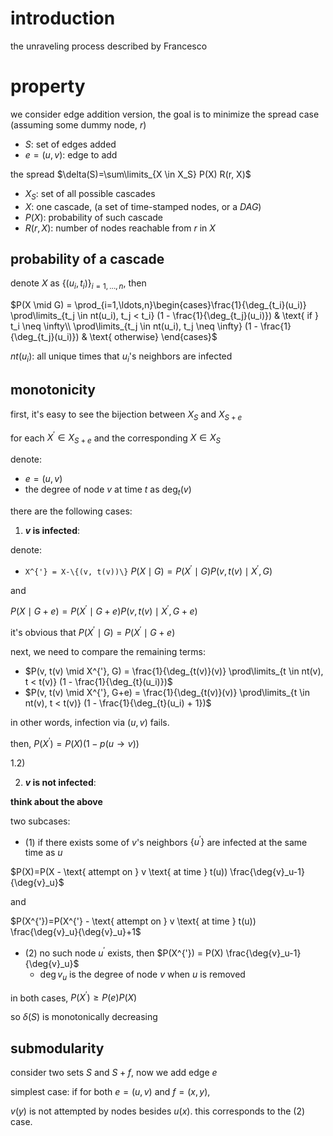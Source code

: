 # introduction

the unraveling process described by Francesco

# property

we consider edge addition version, the goal is to minimize the spread case (assuming some dummy node, $`r`$)

- $`S`$: set of edges added
- $`e=(u, v)`$: edge to add

the spread $`\delta(S)=\sum\limits_{X \in X_S} P(X) R(r, X)`$

- $`X_S`$: set of all possible cascades
- $`X`$: one cascade, (a set of time-stamped nodes, or a *DAG*)
- $`P(X)`$: probability of such cascade
- $`R(r, X)`$: number of nodes reachable from $`r`$ in $`X`$

## probability of a cascade

denote $`X`$ as $`\{(u_i, t_i)\}_{i=1,\ldots,n}`$, then

$`P(X \mid G) = \prod_{i=1,\ldots,n}\begin{cases}\frac{1}{\deg_{t_i}(u_i)} \prod\limits_{t_j \in nt(u_i), t_j < t_i} (1 - \frac{1}{\deg_{t_j}(u_i)}) & \text{ if } t_i \neq \infty\\ \prod\limits_{t_j \in nt(u_i), t_j \neq \infty} (1 - \frac{1}{\deg_{t_j}(u_i)}) & \text{ otherwise} \end{cases}`$

$`nt(u_i)`$: all unique times that $`u_i`$'s neighbors are infected

## monotonicity

first, it's easy to see the bijection between $`X_S`$ and $`X_{S+e}`$

for each $`X^{'} \in X_{S+e}`$ and the corresponding $`X \in X_S`$ 

denote:

- $`e=(u, v)`$
- the degree of node $`v`$ at time $`t`$ as $`\deg_t(v)`$

there are the following cases:

1) **$`v`$ is infected**:

denote:

- `X^{'} = X-\{(v, t(v))\}`
$`P(X \mid G) = P(X^{'} \mid G) P(v, t(v) \mid X^{'}, G)`$

and 

$`P(X \mid G + e) = P(X^{'} \mid G+e) P(v, t(v) \mid X^{'}, G+e)`$

it's obvious that $`P(X^{'} \mid G) = P(X^{'} \mid G+e)`$

next, we need to compare the remaining terms:

- $`P(v, t(v) \mid X^{'}, G) = \frac{1}{\deg_{t(v)}(v)} \prod\limits_{t \in nt(v), t < t(v)} (1 - \frac{1}{\deg_{t}(u_i)})`$
- $`P(v, t(v) \mid X^{'}, G+e) = \frac{1}{\deg_{t(v)}(v)} \prod\limits_{t \in nt(v), t < t(v)} (1 - \frac{1}{\deg_{t}(u_i) + 1})`$



in other words, infection via $`(u, v)`$ fails.

then, $`P(X^{'}) = P(X)(1-p(u \rightarrow v))`$

1.2)

2) **$`v`$ is not infected**:



**think about the above**


two subcases:

- (1) if there exists some of $`v`$'s neighbors $`\{u^{'}\}`$ are infected at the same time as $`u`$

$`P(X)=P(X - \text{ attempt  on } v \text{ at time } t(u)) \frac{\deg{v}_u-1}{\deg{v}_u}`$

and 

$`P(X^{'})=P(X^{'} - \text{ attempt  on } v \text{ at time } t(u)) \frac{\deg{v}_u}{\deg{v}_u}+1`$

- (2) no such node $`u^{'}`$ exists, then $`P(X^{'}) = P(X) \frac{\deg{v}_u-1}{\deg{v}_u}`$
  - $`\deg{v}_u`$ is the degree of node $`v`$ when $`u`$ is removed


in both cases, $`P(X^{'}) \ge P(e)P(X)`$

so $`\delta(S)`$ is monotonically decreasing

## submodularity


consider two sets $`S`$ and $`S+f`$, now we add edge $`e`$

simplest case: if for both $`e=(u, v)`$ and $`f=(x, y)`$, 

$`v(y)`$ is not attempted by nodes besides $`u(x)`$. this corresponds to the (2) case. 

